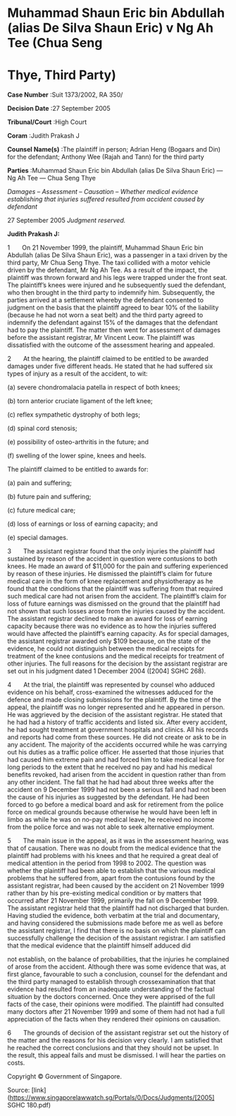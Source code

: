 # Muhammad Shaun Eric bin Abdullah (alias De Silva Shaun Eric) v Ng Ah Tee (Chua Seng 

# Thye, Third Party) 



**Case Number** :Suit 1373/2002, RA 350/ 

**Decision Date** :27 September 2005 

**Tribunal/Court** :High Court 

**Coram** :Judith Prakash J 

**Counsel Name(s)** :The plaintiff in person; Adrian Heng (Bogaars and Din) for the defendant; Anthony Wee (Rajah and Tann) for the third party 

**Parties** :Muhammad Shaun Eric bin Abdullah (alias De Silva Shaun Eric) — Ng Ah Tee — Chua Seng Thye 

_Damages_ – _Assessment_ – _Causation_ – _Whether medical evidence establishing that injuries suffered resulted from accident caused by defendant_ 

27 September 2005 _Judgment reserved._ 

**Judith Prakash J:** 

1       On 21 November 1999, the plaintiff, Muhammad Shaun Eric bin Abdullah (alias De Silva Shaun Eric), was a passenger in a taxi driven by the third party, Mr Chua Seng Thye. The taxi collided with a motor vehicle driven by the defendant, Mr Ng Ah Tee. As a result of the impact, the plaintiff was thrown forward and his legs were trapped under the front seat. The plaintiff’s knees were injured and he subsequently sued the defendant, who then brought in the third party to indemnify him. Subsequently, the parties arrived at a settlement whereby the defendant consented to judgment on the basis that the plaintiff agreed to bear 10% of the liability (because he had not worn a seat belt) and the third party agreed to indemnify the defendant against 15% of the damages that the defendant had to pay the plaintiff. The matter then went for assessment of damages before the assistant registrar, Mr Vincent Leow. The plaintiff was dissatisfied with the outcome of the assessment hearing and appealed. 

2       At the hearing, the plaintiff claimed to be entitled to be awarded damages under five different heads. He stated that he had suffered six types of injury as a result of the accident, to wit: 

 (a) severe chondromalacia patella in respect of both knees; 

 (b) torn anterior cruciate ligament of the left knee; 

 (c) reflex sympathetic dystrophy of both legs; 

 (d) spinal cord stenosis; 

 (e) possibility of osteo-arthritis in the future; and 

 (f) swelling of the lower spine, knees and heels. 

The plaintiff claimed to be entitled to awards for: 


 (a) pain and suffering; 

 (b) future pain and suffering; 

 (c) future medical care; 

 (d) loss of earnings or loss of earning capacity; and 

 (e) special damages. 

3       The assistant registrar found that the only injuries the plaintiff had sustained by reason of the accident in question were contusions to both knees. He made an award of $11,000 for the pain and suffering experienced by reason of these injuries. He dismissed the plaintiff’s claim for future medical care in the form of knee replacement and physiotherapy as he found that the conditions that the plaintiff was suffering from that required such medical care had not arisen from the accident. The plaintiff’s claim for loss of future earnings was dismissed on the ground that the plaintiff had not shown that such losses arose from the injuries caused by the accident. The assistant registrar declined to make an award for loss of earning capacity because there was no evidence as to how the injuries suffered would have affected the plaintiff’s earning capacity. As for special damages, the assistant registrar awarded only $109 because, on the state of the evidence, he could not distinguish between the medical receipts for treatment of the knee contusions and the medical receipts for treatment of other injuries. The full reasons for the decision by the assistant registrar are set out in his judgment dated 1 December 2004 (<span class="citation">[2004] SGHC 268</span>). 

4       At the trial, the plaintiff was represented by counsel who adduced evidence on his behalf, cross-examined the witnesses adduced for the defence and made closing submissions for the plaintiff. By the time of the appeal, the plaintiff was no longer represented and he appeared in person. He was aggrieved by the decision of the assistant registrar. He stated that he had had a history of traffic accidents and listed six. After every accident, he had sought treatment at government hospitals and clinics. All his records and reports had come from these sources. He did not create or ask to be in any accident. The majority of the accidents occurred while he was carrying out his duties as a traffic police officer. He asserted that those injuries that had caused him extreme pain and had forced him to take medical leave for long periods to the extent that he received no pay and had his medical benefits revoked, had arisen from the accident in question rather than from any other incident. The fall that he had had about three weeks after the accident on 9 December 1999 had not been a serious fall and had not been the cause of his injuries as suggested by the defendant. He had been forced to go before a medical board and ask for retirement from the police force on medical grounds because otherwise he would have been left in limbo as while he was on no-pay medical leave, he received no income from the police force and was not able to seek alternative employment. 

5       The main issue in the appeal, as it was in the assessment hearing, was that of causation. There was no doubt from the medical evidence that the plaintiff had problems with his knees and that he required a great deal of medical attention in the period from 1998 to 2002. The question was whether the plaintiff had been able to establish that the various medical problems that he suffered from, apart from the contusions found by the assistant registrar, had been caused by the accident on 21 November 1999 rather than by his pre-existing medical condition or by matters that occurred after 21 November 1999, primarily the fall on 9 December 1999. The assistant registrar held that the plaintiff had not discharged that burden. Having studied the evidence, both verbatim at the trial and documentary, and having considered the submissions made before me as well as before the assistant registrar, I find that there is no basis on which the plaintiff can successfully challenge the decision of the assistant registrar. I am satisfied that the medical evidence that the plaintiff himself adduced did 


not establish, on the balance of probabilities, that the injuries he complained of arose from the accident. Although there was some evidence that was, at first glance, favourable to such a conclusion, counsel for the defendant and the third party managed to establish through crossexamination that that evidence had resulted from an inadequate understanding of the factual situation by the doctors concerned. Once they were apprised of the full facts of the case, their opinions were modified. The plaintiff had consulted many doctors after 21 November 1999 and some of them had not had a full appreciation of the facts when they rendered their opinions on causation. 

6       The grounds of decision of the assistant registrar set out the history of the matter and the reasons for his decision very clearly. I am satisfied that he reached the correct conclusions and that they should not be upset. In the result, this appeal fails and must be dismissed. I will hear the parties on costs. 

 Copyright © Government of Singapore. 


Source: [link](https://www.singaporelawwatch.sg/Portals/0/Docs/Judgments/[2005] SGHC 180.pdf)

